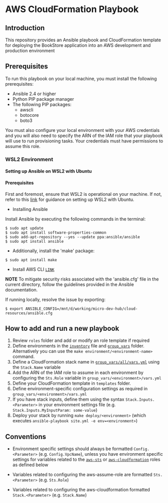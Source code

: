 # AWS CloudFormation Playbook

## Introduction

This repository provides an Ansible playbook and CloudFormation template for deploying the BookStore application into an AWS development and production environment
## Prerequisites

To run this playbook on your local machine, you must install the following prerequisites:

- Ansible 2.4 or higher
- Python PIP package manager
- The following PIP packages:
    - awscli
    - botocore
    - boto3

You must also configure your local environment with your AWS credentials and you will also need to specify
the ARN of the IAM role that your playbook will use to run provisioning tasks.
Your credentials must have permissions to assume this role.

### WSL2 Environment
#### Setting up Ansible on WSL2 with Ubuntu

#### Prerequisites

First and foremost, ensure that WSL2 is operational on your machine. If not, refer to this [link](<WSL2_SETUP_LINK>) for guidance on setting up WSL2 with Ubuntu.

- Installing Ansible

Install Ansible by executing the following commands in the terminal:

```shell
$ sudo apt update
$ sudo apt install software-properties-common
$ sudo add-apt-repository --yes --update ppa:ansible/ansible
$ sudo apt install ansible
```
- Additionally, install the 'make' package:

```shell
$ sudo apt install make
```

- Install AWS CLI   [`LINK`](https://docs.aws.amazon.com/cli/latest/userguide/getting-started-install.html)

**NOTE**
To mitigate security risks associated with the 'ansible.cfg' file in the current directory,
follow the guidelines provided in the Ansible documentation.

If running locally, resolve the issue by exporting:
```shell
$ export ANSIBLE_CONFIG=/mnt/d/working/micro-dev-hub/cloud-resources/ansible.cfg
```

## How to add and run a new playbook

1. Review `roles` folder and add or modify an role template if required
2. Define environments in the [`inventory`](./playbooks/inventory) file and [`group_vars`](./playbooks/group_vars) folder.  Alternatively you can use the `make environment/<environment-name>` command.
3. Define a CloudFormation stack name in [`group_vars/all/vars.yml`](./playbooks/group_vars/all/vars.yml) using the `Stack.Name` variable
4. Add the ARN of the IAM role to assume in each environment by configuring the `Sts.Role` variable in `group_vars/<environment>/vars.yml`
5. Define your CloudFormation template in `templates` folder.
6. Define environment-specific configuration settings as required in `group_vars/<environment>/vars.yml`
7. If you have stack inputs, define them using the syntax `Stack.Inputs.<Parameter>` in your environment settings file (e.g. `Stack.Inputs.MyInputParam: some-value`)
8. Deploy your stack by running `make deploy/<environment>` (which executes `ansible-playbook site.yml -e env=<environment>`)

## Conventions

- Environment specific settings should always be formatted `Config.<Parameter>` (e.g. `Config.VpcName`),
unless you have environment specific settings for variables related to the [`aws-sts`](https://github.com/docker-production-aws/aws-sts)
or [`aws-cloudformation`](https://github.com/docker-production-aws/aws-cloudformation) roles as defined below

- Variables related to configuring the aws-assume-role are formatted `Sts.<Parameter>` (e.g. `Sts.Role`)

- Variables related to configuring the aws-cloudformation formatted `Stack.<Parameter>` (e.g. `Stack.Name`)